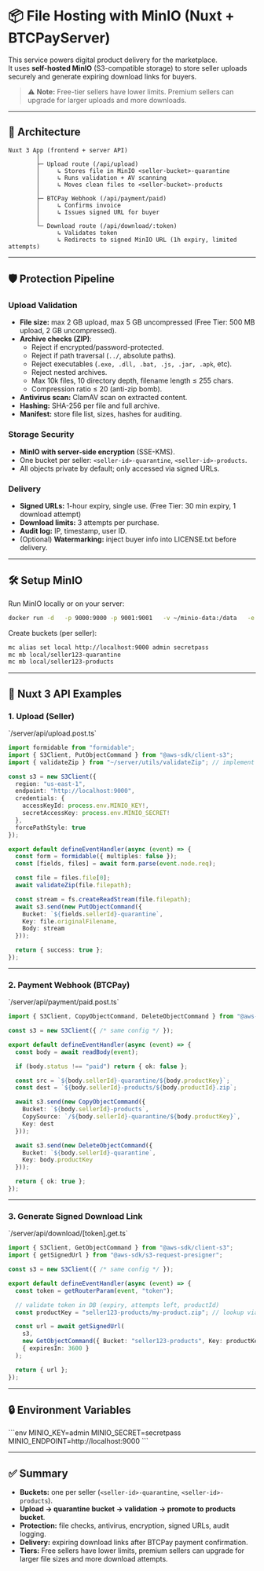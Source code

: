 
# 📦 File Hosting with MinIO (Nuxt + BTCPayServer)

This service powers digital product delivery for the marketplace.  
It uses **self-hosted MinIO** (S3-compatible storage) to store seller uploads securely and generate expiring download links for buyers.  

> ⚠️ **Note:** Free-tier sellers have lower limits. Premium sellers can upgrade for larger uploads and more downloads.

---

## 🚀 Architecture

```
Nuxt 3 App (frontend + server API)
        │
        ├─ Upload route (/api/upload)
        │     ↳ Stores file in MinIO <seller-bucket>-quarantine
        │     ↳ Runs validation + AV scanning
        │     ↳ Moves clean files to <seller-bucket>-products
        │
        ├─ BTCPay Webhook (/api/payment/paid)
        │     ↳ Confirms invoice
        │     ↳ Issues signed URL for buyer
        │
        └─ Download route (/api/download/:token)
              ↳ Validates token
              ↳ Redirects to signed MinIO URL (1h expiry, limited attempts)
```

---

## 🛡️ Protection Pipeline

### Upload Validation
- **File size:** max 2 GB upload, max 5 GB uncompressed (Free Tier: 500 MB upload, 2 GB uncompressed).  
- **Archive checks (ZIP)**:
  - Reject if encrypted/password-protected.  
  - Reject if path traversal (`../`, absolute paths).  
  - Reject executables (`.exe, .dll, .bat, .js, .jar, .apk`, etc).  
  - Reject nested archives.  
  - Max 10k files, 10 directory depth, filename length ≤ 255 chars.  
  - Compression ratio ≤ 20 (anti-zip bomb).  
- **Antivirus scan:** ClamAV scan on extracted content.  
- **Hashing:** SHA-256 per file and full archive.  
- **Manifest:** store file list, sizes, hashes for auditing.  

### Storage Security
- **MinIO with server-side encryption** (SSE-KMS).  
- One bucket per seller: `<seller-id>-quarantine`, `<seller-id>-products`.  
- All objects private by default; only accessed via signed URLs.  

### Delivery
- **Signed URLs:** 1-hour expiry, single use. (Free Tier: 30 min expiry, 1 download attempt)  
- **Download limits:** 3 attempts per purchase.  
- **Audit log:** IP, timestamp, user ID.  
- (Optional) **Watermarking:** inject buyer info into LICENSE.txt before delivery.  

---

## 🛠️ Setup MinIO

Run MinIO locally or on your server:

```bash
docker run -d   -p 9000:9000 -p 9001:9001   -v ~/minio-data:/data   -e "MINIO_ROOT_USER=admin"   -e "MINIO_ROOT_PASSWORD=secretpass"   quay.io/minio/minio server /data --console-address ":9001"
```

Create buckets (per seller):

```bash
mc alias set local http://localhost:9000 admin secretpass
mc mb local/seller123-quarantine
mc mb local/seller123-products
```

---

## 📑 Nuxt 3 API Examples

### 1. Upload (Seller)
\`/server/api/upload.post.ts\`

```ts
import formidable from "formidable";
import { S3Client, PutObjectCommand } from "@aws-sdk/client-s3";
import { validateZip } from "~/server/utils/validateZip"; // implement checks

const s3 = new S3Client({
  region: "us-east-1",
  endpoint: "http://localhost:9000",
  credentials: {
    accessKeyId: process.env.MINIO_KEY!,
    secretAccessKey: process.env.MINIO_SECRET!
  },
  forcePathStyle: true
});

export default defineEventHandler(async (event) => {
  const form = formidable({ multiples: false });
  const [fields, files] = await form.parse(event.node.req);

  const file = files.file[0];
  await validateZip(file.filepath);

  const stream = fs.createReadStream(file.filepath);
  await s3.send(new PutObjectCommand({
    Bucket: `${fields.sellerId}-quarantine`,
    Key: file.originalFilename,
    Body: stream
  }));

  return { success: true };
});
```

---

### 2. Payment Webhook (BTCPay)
\`/server/api/payment/paid.post.ts\`

```ts
import { S3Client, CopyObjectCommand, DeleteObjectCommand } from "@aws-sdk/client-s3";

const s3 = new S3Client({ /* same config */ });

export default defineEventHandler(async (event) => {
  const body = await readBody(event);

  if (body.status !== "paid") return { ok: false };

  const src = `${body.sellerId}-quarantine/${body.productKey}`;
  const dest = `${body.sellerId}-products/${body.productId}.zip`;

  await s3.send(new CopyObjectCommand({
    Bucket: `${body.sellerId}-products`,
    CopySource: `/${body.sellerId}-quarantine/${body.productKey}`,
    Key: dest
  }));

  await s3.send(new DeleteObjectCommand({
    Bucket: `${body.sellerId}-quarantine`,
    Key: body.productKey
  }));

  return { ok: true };
});
```

---

### 3. Generate Signed Download Link
\`/server/api/download/[token].get.ts\`

```ts
import { S3Client, GetObjectCommand } from "@aws-sdk/client-s3";
import { getSignedUrl } from "@aws-sdk/s3-request-presigner";

const s3 = new S3Client({ /* same config */ });

export default defineEventHandler(async (event) => {
  const token = getRouterParam(event, "token");

  // validate token in DB (expiry, attempts left, productId)
  const productKey = "seller123-products/my-product.zip"; // lookup via token

  const url = await getSignedUrl(
    s3,
    new GetObjectCommand({ Bucket: "seller123-products", Key: productKey }),
    { expiresIn: 3600 }
  );

  return { url };
});
```

---

## 🔒 Environment Variables
\`\`\`env
MINIO_KEY=admin
MINIO_SECRET=secretpass
MINIO_ENDPOINT=http://localhost:9000
\`\`\`

---

## ✅ Summary
- **Buckets:** one per seller (`<seller-id>-quarantine`, `<seller-id>-products`).  
- **Upload → quarantine bucket → validation → promote to products bucket**.  
- **Protection:** file checks, antivirus, encryption, signed URLs, audit logging.  
- **Delivery:** expiring download links after BTCPay payment confirmation.  
- **Tiers:** Free sellers have lower limits, premium sellers can upgrade for larger file sizes and more download attempts.
